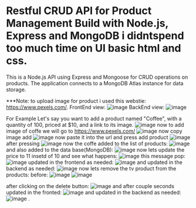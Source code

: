# Restful CRUD API for Product Management Build with Node.js, Express and MongoDB i didntspend too much time on UI basic html and css.
This is a Node.js API using Express and Mongoose for CRUD operations on products.
The application connects to a MongoDB Atlas instance for data storage.

***Note: to upload image for product i used this webstie: https://www.pexels.com/.
FrontEnd view:
![image](https://github.com/CodingWithRuslan/RestfulCRUDAPI-Nodejs-Express-MongoDB/assets/57313184/e2cf9802-05cc-4e67-8600-faaddb0d0817)
BackEnd view:
![image](https://github.com/CodingWithRuslan/RestfulCRUDAPI-Nodejs-Express-MongoDB/assets/57313184/c193038d-8941-4672-9907-8332ffb12ea1)

For Example Let's say you want to add a product named "Coffee", with a quantity of 100, priced at $10, and a link to its image.
![image](https://github.com/CodingWithRuslan/RestfulCRUDAPI-Nodejs-Express-MongoDB/assets/57313184/1bbaba52-fa51-4ea0-8794-02b5ad73eae0)
now to add image of coffe we will go to https://www.pexels.com/
![image](https://github.com/CodingWithRuslan/RestfulCRUDAPI-Nodejs-Express-MongoDB/assets/57313184/d6fb1056-1637-417c-8fa6-6069b9486ce7)
now copy image add
![image](https://github.com/CodingWithRuslan/RestfulCRUDAPI-Nodejs-Express-MongoDB/assets/57313184/c7085d59-92f2-4a93-8045-096956ba82d0)
now paste it into the url and press add product
![image](https://github.com/CodingWithRuslan/RestfulCRUDAPI-Nodejs-Express-MongoDB/assets/57313184/c0b42fbd-c800-46f9-9c03-453e746666cd)
after pressing 
![image](https://github.com/CodingWithRuslan/RestfulCRUDAPI-Nodejs-Express-MongoDB/assets/57313184/ef835dc3-9579-43bc-9c81-25603423475e)
now the coffe added to the list of products:
![image](https://github.com/CodingWithRuslan/RestfulCRUDAPI-Nodejs-Express-MongoDB/assets/57313184/673f43bf-2624-463e-8413-1a39174c31e3)
and also added to the data base(MongoDB):
![image](https://github.com/CodingWithRuslan/RestfulCRUDAPI-Nodejs-Express-MongoDB/assets/57313184/c34e19d9-4edf-4c61-ae8f-478fddd2fcf7)
now lets update the price to 11 insetd of 10 and see what happens:
![image](https://github.com/CodingWithRuslan/RestfulCRUDAPI-Nodejs-Express-MongoDB/assets/57313184/efdd1f15-1389-40b1-9b4d-13654d886458)
this message pop:
![image](https://github.com/CodingWithRuslan/RestfulCRUDAPI-Nodejs-Express-MongoDB/assets/57313184/a0e0a725-3405-4c58-b105-f5214f657b79)
updated in the frontend as needed:
![image](https://github.com/CodingWithRuslan/RestfulCRUDAPI-Nodejs-Express-MongoDB/assets/57313184/e24845bd-b598-41d9-b8a3-07c186e9e01a)
and updated in the backend as needed:
![image](https://github.com/CodingWithRuslan/RestfulCRUDAPI-Nodejs-Express-MongoDB/assets/57313184/acabcb6e-c374-42e4-a718-139f9a2f56b6)
now lets remove the tv product from the products:
before:
![image](https://github.com/CodingWithRuslan/RestfulCRUDAPI-Nodejs-Express-MongoDB/assets/57313184/a99799e5-adec-492e-b203-2e5f9d466315)
![image](https://github.com/CodingWithRuslan/RestfulCRUDAPI-Nodejs-Express-MongoDB/assets/57313184/7587958e-5fdc-4f1b-a999-0a420519ff05)

after clicking on the delete button:
![image](https://github.com/CodingWithRuslan/RestfulCRUDAPI-Nodejs-Express-MongoDB/assets/57313184/49a2cd9d-1c3f-4a21-b485-8c82d46f743b)
and after couple seconds updated in the fronted:
![image](https://github.com/CodingWithRuslan/RestfulCRUDAPI-Nodejs-Express-MongoDB/assets/57313184/b7fb1785-26ac-449e-a864-a89636c50349)
and updated in the backend as needed:
![image](https://github.com/CodingWithRuslan/RestfulCRUDAPI-Nodejs-Express-MongoDB/assets/57313184/edc9a744-7296-4e0f-92a0-0a8c77f293fa)
.










